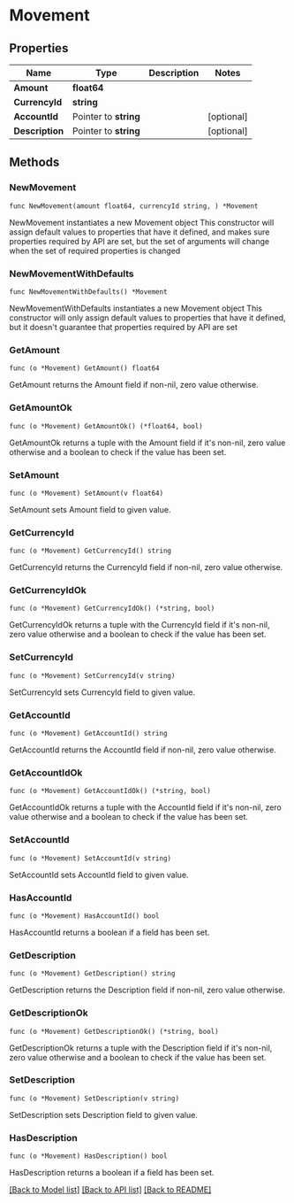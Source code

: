 # Movement

## Properties

Name | Type | Description | Notes
------------ | ------------- | ------------- | -------------
**Amount** | **float64** |  | 
**CurrencyId** | **string** |  | 
**AccountId** | Pointer to **string** |  | [optional] 
**Description** | Pointer to **string** |  | [optional] 

## Methods

### NewMovement

`func NewMovement(amount float64, currencyId string, ) *Movement`

NewMovement instantiates a new Movement object
This constructor will assign default values to properties that have it defined,
and makes sure properties required by API are set, but the set of arguments
will change when the set of required properties is changed

### NewMovementWithDefaults

`func NewMovementWithDefaults() *Movement`

NewMovementWithDefaults instantiates a new Movement object
This constructor will only assign default values to properties that have it defined,
but it doesn't guarantee that properties required by API are set

### GetAmount

`func (o *Movement) GetAmount() float64`

GetAmount returns the Amount field if non-nil, zero value otherwise.

### GetAmountOk

`func (o *Movement) GetAmountOk() (*float64, bool)`

GetAmountOk returns a tuple with the Amount field if it's non-nil, zero value otherwise
and a boolean to check if the value has been set.

### SetAmount

`func (o *Movement) SetAmount(v float64)`

SetAmount sets Amount field to given value.


### GetCurrencyId

`func (o *Movement) GetCurrencyId() string`

GetCurrencyId returns the CurrencyId field if non-nil, zero value otherwise.

### GetCurrencyIdOk

`func (o *Movement) GetCurrencyIdOk() (*string, bool)`

GetCurrencyIdOk returns a tuple with the CurrencyId field if it's non-nil, zero value otherwise
and a boolean to check if the value has been set.

### SetCurrencyId

`func (o *Movement) SetCurrencyId(v string)`

SetCurrencyId sets CurrencyId field to given value.


### GetAccountId

`func (o *Movement) GetAccountId() string`

GetAccountId returns the AccountId field if non-nil, zero value otherwise.

### GetAccountIdOk

`func (o *Movement) GetAccountIdOk() (*string, bool)`

GetAccountIdOk returns a tuple with the AccountId field if it's non-nil, zero value otherwise
and a boolean to check if the value has been set.

### SetAccountId

`func (o *Movement) SetAccountId(v string)`

SetAccountId sets AccountId field to given value.

### HasAccountId

`func (o *Movement) HasAccountId() bool`

HasAccountId returns a boolean if a field has been set.

### GetDescription

`func (o *Movement) GetDescription() string`

GetDescription returns the Description field if non-nil, zero value otherwise.

### GetDescriptionOk

`func (o *Movement) GetDescriptionOk() (*string, bool)`

GetDescriptionOk returns a tuple with the Description field if it's non-nil, zero value otherwise
and a boolean to check if the value has been set.

### SetDescription

`func (o *Movement) SetDescription(v string)`

SetDescription sets Description field to given value.

### HasDescription

`func (o *Movement) HasDescription() bool`

HasDescription returns a boolean if a field has been set.


[[Back to Model list]](../README.md#documentation-for-models) [[Back to API list]](../README.md#documentation-for-api-endpoints) [[Back to README]](../README.md)


